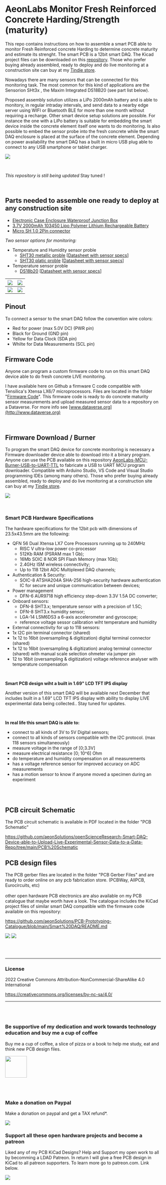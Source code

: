 # AeonLabs Monitor Fresh Reinforced Concrete Harding/Strength (maturity)
This repo contains instructions on how to assemble a smart PCB able to monitor Fresh Reinforced concrete Harding to determine concrete maturity and estimate its strenght. 
The smart PCB is a 12bit smart DAQ. The Kicad project files can be downloaded on this [repository](https://github.com/aeonSolutions/openScienceResearch-Smart-DAQ-Device-able-to-Upload-Live-Experimental-Sensor-Data-to-a-Data-Repo). Those who prefer buying already assembled, ready to deploy and do live monitoring at a construction site can buy at my [Tindie store](https://www.tindie.com/stores/aeonlabs/).  

Nowadays there are many sensors that can be connected for this monitoring task. The most common for this kind of applications are the Sensorion SHt3x , the Maxim Integrated DS18B20 (see part list below).

Proposed assembly solution utilizes a LiPo 2000mAh battery and is able to monitory, in regular intraday intervals, and send data to a nearby edge server using WIFI or Bluetooth BLE for more than one month without requiring a recharge. Other smart device setup solutions are possible. For instance the one with a LiPo battery is suitable for embedding the smart device inside the concrete element itself one wants to do monitoring. Is also possible to embed the sensor probe into the fresh concrete while the smart DAQ enclosure is placed at the surface of the concrete element. Depending on power availability the smart DAQ has a built in micro USB plug able to connect to any USB smartphone or tablet charger.

![](https://github.com/aeonSolutions/AeonLabs-Monitor-Fresh-Reinforced-concrete-Harding-Strength--maturity-/blob/main/designs/smartDAQcloseup.jpg)

<br>

*This repository is still being updated* Stay tuned !

<br>

## Parts needed to assemble one ready to deploy at any construction site

-  [Electronic Case Enclosure Waterproof Junction Box](https://s.click.aliexpress.com/e/_DCuKwB1)
-  [3.7V 2000mAh 103450 Lipo Polymer Lithium Rechargeable Battery](https://s.click.aliexpress.com/e/_DDm07rl)
-  [Micro SH 1.0 2Pin connector](https://s.click.aliexpress.com/e/_DmqVKcj)


*Two sensor options for monitoring:*
- Temperature and Humidity sensor proble
  - [SHT30 metallic proble](https://s.click.aliexpress.com/e/_DDNDKHd) [[Datasheet with sensor specs](https://sensirion.com/media/documents/EA647515/61641D0C/Sensirion_Humidity_Sensors_SHT3x_Datasheet_analog.pdf)]
  - [SHT30 platic proble](https://s.click.aliexpress.com/e/_Dn2w7Z1)   [[Datasheet with sensor specs](https://sensirion.com/media/documents/EA647515/61641D0C/Sensirion_Humidity_Sensors_SHT3x_Datasheet_analog.pdf)]
- Temperature sensor proble
  - [DS18b20](https://s.click.aliexpress.com/e/_DnnJJBd) [[Datasheet with sensor specs](https://datasheets.maximintegrated.com/en/ds/DS18B20.pdf)]


| ![](https://github.com/aeonSolutions/AeonLabs-Monitor-Fresh-Reinforced-concrete-Harding-Strength--maturity-/blob/main/designs/battery.png) | ![](https://github.com/aeonSolutions/AeonLabs-Monitor-Fresh-Reinforced-concrete-Harding-Strength--maturity-/blob/main/designs/enclosure.png) |
|-------------|------|
| ![](https://github.com/aeonSolutions/AeonLabs-Monitor-Fresh-Reinforced-concrete-Harding-Strength--maturity-/blob/main/designs/plastic_probe.png) | ![](https://github.com/aeonSolutions/AeonLabs-Monitor-Fresh-Reinforced-concrete-Harding-Strength--maturity-/blob/main/designs/temp_probe.png) |


## Pinout 
To connect a sensor to the smart DAQ follow the convention wire colors:
- Red for power (max 5.0V DC)  (PWR pin)
- Black for Ground             (GND pin)
- Yellow for Data Clock        (SDA pin)
- Whilte for Data Measurements (SCL pin)

## Firmware Code
Anyone can program a custom firmware code to run on this smart DAQ device able to do fresh concrete LIVE monitoring. 

I have available here on Github a firmware C code compatible with Tensilica's Xtensa LX6/7 microprocessors. Files are located in the folder "[Firmware Code](https://github.com/aeonSolutions/openScienceResearch-Smart-DAQ-Device-able-to-Upload-Live-Experimental-Sensor-Data-to-a-Data-Repo/tree/main/Firmware%20Code)". This firmware code is ready to do concrete maturity sensor measurements and upload measured sensor data to a repository on a Dataverse. For more info see [www.dataverse.org](http://www.dataverse.org)

<br>

## Firmware Download / Burner
To program the smart DAQ device for concrete monitoring is necessary a Firmware downloader device able to download into it a binary program. Anyone can use the PCB available on this repository [AeonLabs-MCU-Burner-USB-to-UART-TTL](https://github.com/aeonSolutions/AeonLabs-MCU-Burner-USB-to-UART-TTL) to fabricate a USB to UART MCU program downloader. Compatible with Arduino Studio, VS Code and Visual Studio programming IDEs (among many others). Those who prefer buying already assembled, ready to deploy and do live monitoring at a construction site can buy at my [Tindie store](https://www.tindie.com/stores/aeonlabs/).  

![](https://github.com/aeonSolutions/PCB-Prototyping-Catalogue/blob/main/progIDE.png)

<br />

### Smart PCB Hardware Specifications 
The hardware specifications for the 12bit pcb with dimensions of 23.5x43.5mm are the following:

- QFN 56 Dual Xtensa LX7 Core Processors running up to 240MHz
  -	RISC V ultra-low power co-processor
  - 512Kb RAM (PSRAM max 1 Gb);
  - 16Mb SOIC 8 NOR SPI Flash Memory (max 1Gb);
  - 2.4GHz ISM wireless connectivity;
  - Up to 118 12bit ADC Multiplexed DAQ channels;
- Authentication & Security:
  - SOIC-8 ATSHA204A SHA-256 high-security hardware authentication IC for secure and unique communication between devices;
- Power management
  - DFN-6 AUR9718 high efficiency step-down 3.3V 1.5A DC converter;
- Onboard sensors:
  - DFN-8 SHT3.x; temperature sensor with a precision of 1.5C;
  - DFN-8 SHT3.x humidity sensor;
  - LGA-14 LSM6DS3 a 6-axis accelerometer and gyroscope;
  - reference voltage sessor calibration wiht temperature and humidity
- 	External connectivity for up to 118 sensors:
  -  1x I2C pin terminal connector (shared)
  -  1x 12 to 16bit (oversampling & digitization) digital terminal connector (shared)
  -  1x 12 to 16bit (oversampling & digitization) analog terminal connector (shared) with manual scale selection ohmeter via jumper pin
  -  12 to 16bit (oversampling & digitization) voltage reference analyser with temperature compensation 

<br>

**Smart PCB design wiht a built in 1.69" LCD TFT IPS display**

Another version of this smart DAQ will be available next December that includes built in a 1.69" LCD TFT IPS display with ability to display LIVE experimental data being collected.. Stay tuned for updates. 

<br>

 **In real life this smart DAQ is able to:**
- connect to all kinds of 3V to 5V Digital sensors;
- connect to all kinds of sensors compatible with the I2C protocol. (max 118 sensors simultaneously)
- measure voltage in the range of  [0;3.3V]
- measure electrical resistance [0; 10^6] Ohm 
- do temperature and humidity compensation on all measurements 
- has a voltage reference sensor for improved accuracy on ADC measurements  
- has a motion sensor to know if anyone moved a specimen during an experiment

<br>
<br>

## PCB circuit Schematic 
The PCB circuit schematic is available in PDF located in the folder "PCB Schematic"

https://github.com/aeonSolutions/openScienceResearch-Smart-DAQ-Device-able-to-Upload-Live-Experimental-Sensor-Data-to-a-Data-Repo/tree/main/PCB%20Schematic

## PCB design files
The PCB gerber files are located in the folder "PCB Gerber Files" and are ready to order online on any pcb fabrication store. (PCBWay, AllPCB, Eurocircuits, etc)
<br>
<br>
other open hardware PCB electronics are also available on my PCB catalogue that maybe worth have a look.  The catalogue includes the KiCad project files of similar smart DAQ compatible with the firmware code available on this repository:

https://github.com/aeonSolutions/PCB-Prototyping-Catalogue/blob/main/Smart%20DAQ/README.md

![](https://github.com/aeonSolutions/openScienceResearch-Smart-DAQ-Device-able-to-Upload-Live-Experimental-Sensor-Data-to-a-Data-Repo/blob/main/LDAD%20fron.png)
![](https://github.com/aeonSolutions/openScienceResearch-Smart-DAQ-Device-able-to-Upload-Live-Experimental-Sensor-Data-to-a-Data-Repo/blob/main/LDAD%20back.png)

<br>
<br>

______________________________________________________________________________________________________________________________
### License
2022 Creative Commons Attribution-NonCommercial-ShareAlike 4.0 International

https://creativecommons.org/licenses/by-nc-sa/4.0/

______________________________________________________________________________________________________________________________

<br />
<br />

### Be supportive of my dedication and work towards technology education and buy me a cup of coffee
Buy me a cup of coffee, a slice of pizza or a book to help me study, eat and think new PCB design files.

[<img src="https://cdn.buymeacoffee.com/buttons/v2/default-yellow.png" data-canonical-src="https://cdn.buymeacoffee.com/buttons/v2/default-yellow.png" height="70" />](https://www.buymeacoffee.com/migueltomas)

<br />
<br />

### Make a donation on Paypal
Make a donation on paypal and get a TAX refund*.

[![](https://github.com/aeonSolutions/PCB-Prototyping-Catalogue/blob/main/paypal_small.png)](http://paypal.me/mtpsilva)


### Support all these open hardware projects and become a patreon  
Liked any of my PCB KiCad Designs? Help and Support my open work to all by becomming a LDAD Patreon.
In return I will give a free PCB design in KiCad to all patreon supporters. To learn more go to patreon.com. Link below.

[![](https://github.com/aeonSolutions/PCB-Prototyping-Catalogue/blob/main/patreon_small.png)](https://www.patreon.com/ldad)
